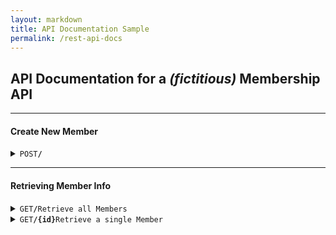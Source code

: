 ```yaml
---
layout: markdown
title: API Documentation Sample
permalink: /rest-api-docs
---
```

## API Documentation for a _(fictitious)_ Membership API

---

#### Create New Member

<details markdown="1"><summary markdown="span"><code>POST</code><code><b>/</b></code></summary>

##### Headers

> | name  | type     | data type | description                                                         |
> | ----- | -------- | --------- | ------------------------------------------------------------------- |
> | token | required | string    | Bearer token required to use API calls that modify member database. |

##### Parameters

> None

##### Responses

> | http code | content-type               | response                                 |
> | --------- | -------------------------- | ---------------------------------------- |
> | `201`     | `text/plain;charset=UTF-8` | `Configuration created successfully`     |
> | `400`     | `application/json`         | `{"code":"400","message":"Bad Request"}` |
> | `405`     | `text/html;charset=utf-8`  | None                                     |

##### Example cURL

> ```javascript
>  curl -X POST -H "Content-Type: application/json" -H "Authorization: Bearer {token}" http://localhost:8080/
> ```

</details>

---

#### Retrieving Member Info

<details markdown="1"><summary markdown="span"><code>GET</code><code><b>/</b></code><code>Retrieve all Members</code></summary>

##### Parameters

> None

##### Responses

> | http code | content-type               | response      |
> | --------- | -------------------------- | ------------- |
> | `200`     | `text/plain;charset=UTF-8` | `JSON Object` |

##### Example cURL

> ```javascript
>  curl -X GET -H "Content-Type: application/json" http://localhost:8080/
> ```

##### Example output

> ```javascript
> {
>   members: [
>       {
>            id: <unique uuid>
>            name: <string>
>            age: <number>
>            email: <string>
>        }
>    ]
> }
> ```

</details>

<details markdown="1"><summary markdown="span"><code>GET</code><code><b>/{id}</b></code><code>Retrieve a single Member</code></summary>

##### Parameters

> None

##### Responses

> | http code | content-type               | response      |
> | --------- | -------------------------- | ------------- |
> | `200`     | `text/plain;charset=UTF-8` | `JSON Object` |

##### Example cURL

> ```javascript
>  curl -X GET -H "Content-Type: application/json" http://localhost:8080/{id}
> ```

##### Example output

> ```javascript
> {
>   id: {id}
>   name: <string>
>   age: <number>
>   email: <string>
> }
> ```

</details>
